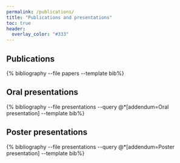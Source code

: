 ```yaml
---
permalink: /publications/
title: "Publications and presentations"
toc: true
header:
  overlay_color: "#333"
---
```


## Publications

{% bibliography --file papers --template bib%}

## Oral presentations

{% bibliography --file presentations --query @*[addendum=Oral presentation]  --template bib%}

## Poster presentations

{% bibliography --file presentations --query @*[addendum=Poster presentation]  --template bib%}
